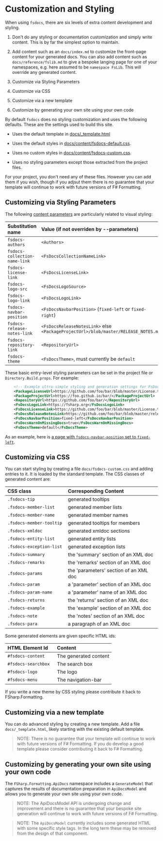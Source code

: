 # Customization and Styling 

When using `fsdocs`, there are six levels of extra content development and styling.

1. Don't do any styling or documentation customization and simply write content.  This is by far the simplest option to maintain.

2. Add content such as an `docs/index.md` to customize the front-page content for your generated docs.
   You can also add content such as `docs/reference/fslib.md` to give a bespoke langing page
   for one of your namespaces, e.g. here assumed to be `namespace FsLib`.  This will override any
   generated content.

3. Customize via Styling Parameters

4. Customize via CSS

5. Customize via a new template

6. Customize by generating your own site using your own code

By default `fsdocs` does no styling customization and uses the following defaults. These are the settings used to build this site.

* Uses the default template in [docs/_template.html](https://github.com/fsprojects/FSharp.Formatting/blob/master/docs/_template.html)

* Uses the default styles in [docs/content/fsdocs-default.css](https://github.com/fsprojects/FSharp.Formatting/blob/master/docs/content/fsdocs-default.css).

* Uses no custom styles in [docs/content/fsdocs-custom.css](https://github.com/fsprojects/FSharp.Formatting/blob/master/docs/content/fsdocs-default.css).

* Uses no styling parameters except those extracted from the project files.

For your project, you don't need any of these files. However you can add them if you wish, though if
you adjsut them there is no guarantee that your template will continue to work with future versions of F# Formatting.

## Customizing via Styling Parameters

The following [content parameters](content.html) are particularly related to visual styling:

|  Substitution name                  | Value (if not overriden by --parameters)                      | 
|:------------------------------------|:--------------------------------------------------------------|
| `fsdocs-authors`              | `<Authors>`                                                   |  
| `fsdocs-collection-name-link` | `<FsDocsCollectionNameLink>`        |  
| `fsdocs-license-link`         | `<FsDocsLicenseLink>`  | 
| `fsdocs-logo-src`             | `<FsDocsLogoSource>` |  
| `fsdocs-logo-link`            | `<FsDocsLogoLink>`   |                
| `fsdocs-navbar-position`      | `<FsDocsNavbarPosition>` (`fixed-left` or `fixed-right`)     |  
| `fsdocs-release-notes-link`   | `<FsDocsReleaseNotesLink>` else `<PackageProjectUrl>/blob/master/RELEASE_NOTES.md`  | 
| `fsdocs-repository-link`      | `<RepositoryUrl>`                                             | 
| `fsdocs-theme`                | `<FsDocsTheme>`, must currently be `default`    | 

These basic entry-level styling parameters can be set in the project file or `Directory.Build.props`.
For example:

```xml
    <!-- Example ultra-simple styling and generation settings for FsDocs default template-->
    <PackageLicenseUrl>https://github.com/foo/bar/blob/master/License.txt</PackageLicenseUrl>
    <PackageProjectUrl>https://foo.github.io/bar/</PackageProjectUrl>
    <RepositoryUrl>https://github.com/foo/bar/</RepositoryUrl>
    <FsDocsLogoLink>https://fsharp.org</FsDocsLogoLink>
    <FsDocsLicenseLink>https://github.com/foo/bar/blob/master/License.txt</FsDocsLicenseLink>
    <FsDocsReleaseNotesLink>https://github.com/foo/bar/blob/master/release-notes.md</FsDocsReleaseNotesLink>
    <FsDocsNavbarPosition>fixed-left</FsDocsNavbarPosition>
    <FsDocsWarnOnMissingDocs>true</FsDocsWarnOnMissingDocs>
    <FsDocsTheme>default</FsDocsTheme>
```

As an example, here is [a page with `fsdocs-navbar-position` set to `fixed-left`](templates/leftside/styling.html).

## Customizing via CSS

You can start styling by creating a file `docs/fsdocs-custom.css` and adding entries to it.  It is loaded by
the standard template.  The CSS classes of generated content are:

|  CSS class   | Corresponding Content|  
|:------------------------------------|:--------------------------------------------------------------|
| `.fsdocs-tip`              |   generated tooltips                                                  |  
| `.fsdocs-member-list `      |  generated member lists  |
| `.fsdocs-member-name `      |  generated member names |
| `.fsdocs-member-tooltip `      |  generated tooltips for members |
| `.fsdocs-xmldoc `      |  generated xmldoc sections  |
| `.fsdocs-entity-list `      |  generated entity lists |
| `.fsdocs-exception-list `      |  generated exception lists |
| `.fsdocs-summary`      |  the 'summary' section of an XML doc |
| `.fsdocs-remarks`      |  the 'remarks' section of an XML doc |
| `.fsdocs-params`      |  the 'parameters' section of an XML doc |
| `.fsdocs-param`      |  a 'parameter' section of an XML doc |
| `.fsdocs-param-name`      |  a 'parameter' name of an XML doc |
| `.fsdocs-returns`      |  the 'returns' section of an XML doc |
| `.fsdocs-example`      |  the 'example' section of an XML doc |
| `.fsdocs-note`      |  the 'notes' section of an XML doc |
| `.fsdocs-para`      |  a paragraph of an XML doc |

Some generated elements are given specific HTML ids:

|  HTML Element Id    | Content|  
|:------------------------------------|:--------------------------------------------------------------|
| `#fsdocs-content`              |    The generated content |  
| `#fsdocs-searchbox `      |   The search box |
| `#fsdocs-logo `      |  The logo |
| `#fsdocs-menu `      |  The navigation-bar |

If you write a new theme by CSS styling please contribute it back to FSharp.Formatting.

## Customizing via a new template

You can do advanced styling by creating a new template.  Add a file `docs/_template.html`, likely starting
with the existing default template.

> NOTE: There is no guarantee that your template will continue to work with future versions of F# Formatting.
> If you do develop a good template please consider contributing it back to F# Formatting.


## Customizing by generating your own site using your own code

The `FSharp.Formatting.ApiDocs` namespace includes a `GenerateModel` that captures
the results of documentation preparation in `ApiDocsModel` and allows you to 
generate your own site using your own code.

> NOTE: The ApiDocsModel API is undergoing change and improvement and there is no guarantee that your bespoke site generation will continue to work
> with future versions of F# Formatting.

> NOTE: The `ApiDocsModel` currently includes some generated HTML with some specific style tags.
> In the long term these may be removed from the design of that component.

